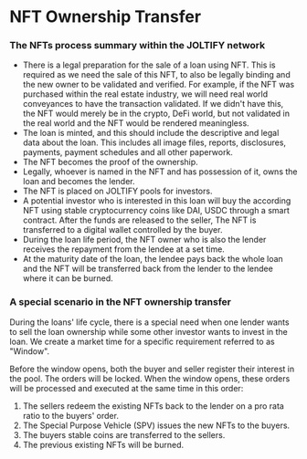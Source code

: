 # NFT Ownership Transfer

### The NFTs process summary within the JOLTIFY network

* There is a legal preparation for the sale of a loan using NFT. This is required as we need the sale of this NFT, to also be legally binding and the new owner to be validated and verified. For example, if the NFT was purchased within the real estate industry, we will need real world conveyances to have the transaction validated. If we didn't have this, the NFT would merely be in the crypto, DeFi world, but not validated in the real world and the NFT would be rendered meaningless.
* The loan is minted, and this should include the descriptive and legal data about the loan. This includes all image files, reports, disclosures, payments, payment schedules and all other paperwork.
* The NFT becomes the proof of the ownership.
* Legally, whoever is named in the NFT and has possession of it, owns the loan and becomes the lender.
* The NFT is placed on JOLTIFY pools for investors.
* A potential investor who is interested in this loan will buy the according NFT using stable cryptocurrency coins like DAI, USDC through a smart contract. After the funds are released to the seller, The NFT is transferred to a digital wallet controlled by the buyer.
* During the loan life period, the NFT owner who is also the lender receives the repayment from the lendee at a set time.
* At the maturity date of the loan, the lendee pays back the whole loan and the NFT will be transferred back from the lender to the lendee where it can be burned.

### A special scenario in the NFT ownership transfer

During the loans' life cycle, there is a special need when one lender wants to sell the loan ownership while some other investor wants to invest in the loan. We create a market time for a specific requirement referred to as "Window".

Before the window opens, both the buyer and seller register their interest in the pool. The orders will be locked. When the window opens, these orders will be processed and executed at the same time in this order:

1. The sellers redeem the existing NFTs back to the lender on a pro rata ratio to the buyers' order.
2. The Special Purpose Vehicle (SPV) issues the new NFTs to the buyers.
3. The buyers stable coins are transferred to the sellers.
4. The previous existing NFTs will be burned.
